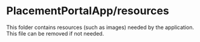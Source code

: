 # PlacementPortalApp/resources

This folder contains resources (such as images) needed by the application. This file can
be removed if not needed.

